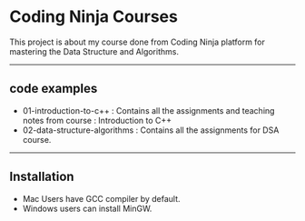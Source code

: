 Coding Ninja Courses
====================

This project is about my course done from Coding Ninja platform for mastering the Data Structure and Algorithms.

---

## code examples 

* 01-introduction-to-c++ : Contains all the assignments and teaching notes from course : Introduction to C++
* 02-data-structure-algorithms : Contains all the assignments for DSA course. 

---

## Installation
* Mac Users have GCC compiler by default.
* Windows users can install MinGW.
